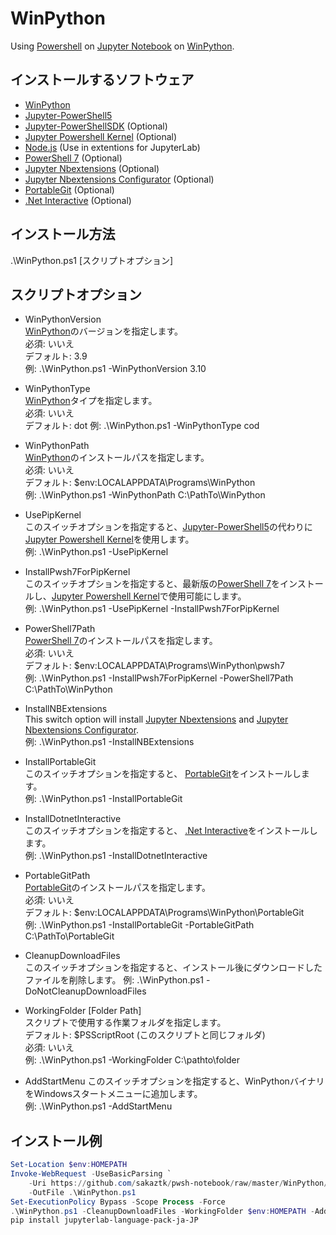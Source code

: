 # WinPython
Using [Powershell](https://github.com/PowerShell/PowerShell) on [Jupyter Notebook](https://jupyter.org/) on [WinPython](https://winpython.github.io/).  

## インストールするソフトウェア
- [WinPython](https://winpython.github.io/)
- [Jupyter-PowerShell5](https://github.com/DeepAQ/Jupyter-PowerShell5)
- [Jupyter-PowerShellSDK](https://github.com/sakaztk/Jupyter-PowerShellSDK) (Optional)
- [Jupyter Powershell Kernel](https://github.com/vors/jupyter-powershell) (Optional)
- [Node.js](https://nodejs.org/) (Use in extentions for JupyterLab)
- [PowerShell 7](https://github.com/PowerShell/PowerShell) (Optional)
- [Jupyter Nbextensions](https://github.com/ipython-contrib/jupyter_contrib_nbextensions) (Optional)
- [Jupyter Nbextensions Configurator](https://github.com/Jupyter-contrib/jupyter_nbextensions_configurator) (Optional)
- [PortableGit](https://github.com/git-for-windows/git) (Optional)
- [.Net Interactive](https://github.com/dotnet/interactive) (Optional)

## インストール方法
.\WinPython.ps1 [スクリプトオプション]

## スクリプトオプション
- WinPythonVersion  
[WinPython](https://winpython.github.io/)のバージョンを指定します。  
必須: いいえ  
デフォルト: 3.9  
例: .\WinPython.ps1 -WinPythonVersion 3.10  

- WinPythonType  
[WinPython](https://winpython.github.io/)タイプを指定します。  
必須: いいえ  
デフォルト: dot 
例: .\WinPython.ps1 -WinPythonType cod

- WinPythonPath  
[WinPython](https://winpython.github.io/)のインストールパスを指定します。  
必須: いいえ  
デフォルト: $env:LOCALAPPDATA\Programs\WinPython  
例: .\WinPython.ps1 -WinPythonPath C:\PathTo\WinPython

- UsePipKernel  
このスイッチオプションを指定すると、[Jupyter-PowerShell5](https://github.com/DeepAQ/Jupyter-PowerShell5)の代わりに[Jupyter Powershell Kernel](https://github.com/vors/jupyter-powershell)を使用します。  
例: .\WinPython.ps1 -UsePipKernel

- InstallPwsh7ForPipKernel  
このスイッチオプションを指定すると、最新版の[PowerShell 7](https://github.com/PowerShell/PowerShell/releases/latest)をインストールし、[Jupyter Powershell Kernel](https://github.com/vors/jupyter-powershell)で使用可能にします。  
例: .\WinPython.ps1 -UsePipKernel -InstallPwsh7ForPipKernel

- PowerShell7Path  
[PowerShell 7](https://github.com/PowerShell/PowerShell/releases/latest)のインストールパスを指定します。  
必須: いいえ  
デフォルト: $env:LOCALAPPDATA\Programs\WinPython\pwsh7  
例: .\WinPython.ps1 -InstallPwsh7ForPipKernel -PowerShell7Path C:\PathTo\WinPython

- InstallNBExtensions  
This switch option will install [Jupyter Nbextensions](https://github.com/ipython-contrib/jupyter_contrib_nbextensions) and [Jupyter Nbextensions Configurator](https://github.com/Jupyter-contrib/jupyter_nbextensions_configurator).  
例: .\WinPython.ps1 -InstallNBExtensions

- InstallPortableGit  
このスイッチオプションを指定すると、 [PortableGit](https://github.com/git-for-windows/git)をインストールします。  
例: .\WinPython.ps1 -InstallPortableGit

- InstallDotnetInteractive  
このスイッチオプションを指定すると、 [.Net Interactive](https://github.com/dotnet/interactive)をインストールします。  
例: .\WinPython.ps1 -InstallDotnetInteractive

- PortableGitPath  
[PortableGit](https://github.com/git-for-windows/git)のインストールパスを指定します。  
必須: いいえ  
デフォルト: $env:LOCALAPPDATA\Programs\WinPython\PortableGit  
例: .\WinPython.ps1 -InstallPortableGit -PortableGitPath C:\PathTo\PortableGit

- CleanupDownloadFiles  
このスイッチオプションを指定すると、インストール後にダウンロードしたファイルを削除します。
例: .\WinPython.ps1 -DoNotCleanupDownloadFiles

- WorkingFolder [Folder Path]  
スクリプトで使用する作業フォルダを指定します。  
デフォルト: $PSScriptRoot (このスクリプトと同じフォルダ)  
必須: いいえ  
例: .\WinPython.ps1 -WorkingFolder C:\pathto\folder

- AddStartMenu
このスイッチオプションを指定すると、WinPythonバイナリをWindowsスタートメニューに追加します。  
例: .\WinPython.ps1 -AddStartMenu

## インストール例
``` PowerShell
Set-Location $env:HOMEPATH
Invoke-WebRequest -UseBasicParsing `
    -Uri https://github.com/sakaztk/pwsh-notebook/raw/master/WinPython/WinPython.ps1 `
    -OutFile .\WinPython.ps1
Set-ExecutionPolicy Bypass -Scope Process -Force
.\WinPython.ps1 -CleanupDownloadFiles -WorkingFolder $env:HOMEPATH -AddStartMenu -Verbose
pip install jupyterlab-language-pack-ja-JP
```